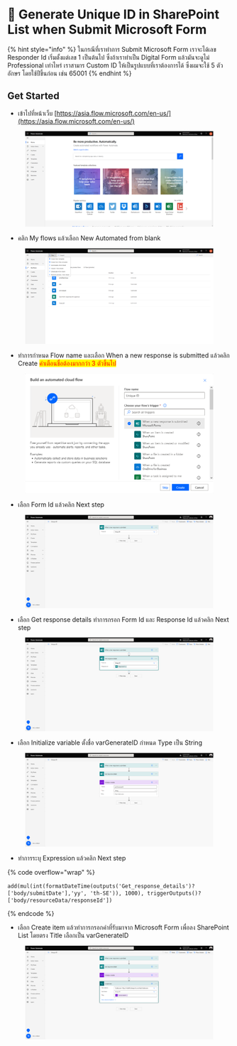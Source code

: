 # 📙 Generate Unique ID in SharePoint List when Submit Microsoft Form

{% hint style="info" %}
ในกรณีที่เราทำการ Submit Microsoft Form เราจะได้เลข Responder Id เริ่มตั้งแต่เลข 1 เป็นต้นไป ซึ่งถ้าเราทำเป็น Digital Form แล้วมันจะดูไม่ Professional เท่าไหร่ เราสามาร Custom ID ให้เป็นรูปแบบที่เราต้องการได้ ซึ่งผมจะใช้ 5 ตัวอักษร โดยใช้ปีขึ้นก่อน เช่น 65001
{% endhint %}

## **Get Started**

* เข้าไปที่หน้าเว็บ [https://asia.flow.microsoft.com/en-us/](https://asia.flow.microsoft.com/en-us/)

<figure><img src="../../.gitbook/assets/flow-01 (1).png" alt=""><figcaption></figcaption></figure>

* คลิก My flows แล้วเลือก New Automated from blank

<figure><img src="../../.gitbook/assets/flow-02 (1).png" alt=""><figcaption></figcaption></figure>

* ทำการกำหนด Flow name และเลือก When a new response is submitted แล้วคลิก Create <mark style="color:red;">คำเตือนชื่อต้องมากกว่า 3 ตัวขึ้นไป</mark>

<figure><img src="../../.gitbook/assets/uniqueid-01.png" alt=""><figcaption></figcaption></figure>

* เลือก Form Id แล้วคลิก Next step

<figure><img src="../../.gitbook/assets/uniqueid-02.png" alt=""><figcaption></figcaption></figure>

* เลือก Get response details ทำการกรอก Form Id และ Response Id แล้วคลิก Next step

<figure><img src="../../.gitbook/assets/uniqueid-03.png" alt=""><figcaption></figcaption></figure>

* เลือก Initialize variable ตั้งชื่อ varGenerateID กำหนด Type เป็น String

<figure><img src="../../.gitbook/assets/uniqueid-04.png" alt=""><figcaption></figcaption></figure>

* ทำการระบุ Expression แล้วคลิก Next step

{% code overflow="wrap" %}
```
add(mul(int(formatDateTime(outputs('Get_response_details')?['body/submitDate'],'yy', 'th-SE')), 1000), triggerOutputs()?['body/resourceData/responseId'])
```
{% endcode %}

* เลือก Create item แล้วทำการกรอกค่าที่รับมาจาก Microsoft Form เพื่อลง SharePoint List โดยตรง Title เลือกเป็น varGenerateID

<figure><img src="../../.gitbook/assets/uniqueid-05.png" alt=""><figcaption></figcaption></figure>
